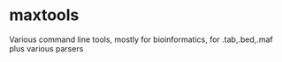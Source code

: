 maxtools
========

Various command line tools, mostly for bioinformatics, for .tab,.bed,.maf plus various parsers 
